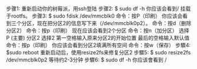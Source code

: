 
步骤1: 重新启动你的树莓派，用ssh登陆
步骤2: $ sudo df -h 你应该会看到/ 挂载于rootfs。 
步骤3: $ sudo fdisk /dev/mmcblk0 
命令：按P（印刷） 你应该会看到三个分区，现在把分区2的信息写下来（/dev/mmcblk0p2）。 
命令：按d（删除分区2） 
命令：按p（印刷） 现在应该会看到2个分区 
命令：按n（加分区） 
选择P (主要) 分区2
选择2 第一空格输入原来分区2的开始位置 最后的空格输入默认值 
命令：按p（印刷） 你应该会看到分区2填满所有空间 
命令：按w（保存） 
步驟4: $sudo reboot 
重新启动后，使用resize2fs来修复分区2 
步驟5: $ sudo resize2fs /dev/mmcblk0p2 等待约2-3分钟 
步驟6: $ sudo df -h 你应该會看到 /
